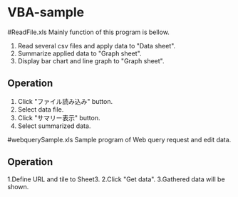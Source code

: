 # VBA-sample

#ReadFile.xls
Mainly function of this program is bellow.
1. Read several csv files and apply data to "Data sheet".
2. Summarize applied data to "Graph sheet".
3. Display bar chart and line graph to "Graph sheet".

## Operation
1. Click "ファイル読み込み" button.
2. Select data file.
3. Click "サマリー表示" button.
4. Select summarized data.

#webquerySample.xls
Sample program of Web query request and edit data.

## Operation
1.Define URL and tile to Sheet3.
2.Click "Get data".
3.Gathered data will be shown.
